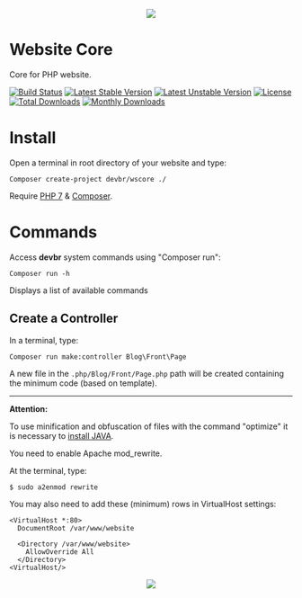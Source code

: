 <p align="center"><img src="http://dbrasil.tk/media/db_96.png"></p>

# Website Core 
Core for PHP website.

[![Build Status](https://travis-ci.org/pedra/limp.svg)](https://travis-ci.org/devbr/wscore)
[![Latest Stable Version](https://poser.pugx.org/devbr/wscore/v/stable)](https://packagist.org/packages/devbr/wscore)
[![Latest Unstable Version](https://poser.pugx.org/devbr/wscore/v/unstable)](https://packagist.org/packages/devbr/wscore)
[![License](https://poser.pugx.org/devbr/wscore/license)](https://packagist.org/packages/devbr/wscore)
[![Total Downloads](https://poser.pugx.org/devbr/wscore/downloads)](https://packagist.org/packages/devbr/wscore)
[![Monthly Downloads](https://poser.pugx.org/devbr/wscore/d/monthly)](https://packagist.org/packages/devbr/wscore)

# Install
Open a terminal in root directory of your website and type:

```shell
Composer create-project devbr/wscore ./ 
```

Require [PHP 7](http://www.php.net/) & [Composer](https://getcomposer.org/download/).


# Commands
Access <b>devbr</b> system commands using "Composer run":

```shell
Composer run -h
```
Displays a list of available commands

## Create a Controller
In a terminal, type:

```shell
Composer run make:controller Blog\Front\Page
```
A new file in the <code>.php/Blog/Front/Page.php</code> path will be created containing the minimum code (based on template).

---

<b>Attention: </b>

To use minification and obfuscation of files with the command "optimize" it is necessary to <a href="https://www.java.com/en/download/">install JAVA</a>.

You need to enable Apache mod_rewrite.

At the terminal, type:

```shell
$ sudo a2enmod rewrite
```
You may also need to add these (minimum) rows in VirtualHost settings:

```shell
<VirtualHost *:80>
  DocumentRoot /var/www/website
  
  <Directory /var/www/website>
    AllowOverride All
  </Directory>
<VirtualHost/>
```

<p align="center"><img src="http://dbrasil.tk/media/db64.png"></p>
